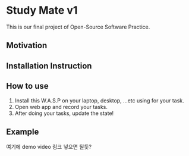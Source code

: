 # Study Mate v1

This is our final project of Open-Source Software Practice.

## Motivation

## Installation Instruction

## How to use

1. Install this W.A.S.P on your laptop, desktop, ...etc using for your task.
2. Open web app and record your tasks.
3. After doing your tasks, update the state!

## Example

여기에 demo video 링크 넣으면 될듯?
